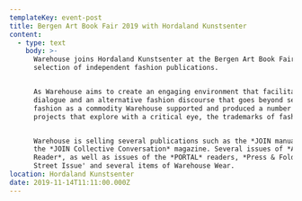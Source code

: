 ```yaml
---
templateKey: event-post
title: Bergen Art Book Fair 2019 with Hordaland Kunstsenter
content:
  - type: text
    body: >-
      Warehouse joins Hordaland Kunstsenter at the Bergen Art Book Fair with a
      selection of independent fashion publications.


      As Warehouse aims to create an engaging environment that facilitates
      dialogue and an alternative fashion discourse that goes beyond seeing
      fashion as a commodity Warehouse supported and produced a number of
      projects that explore with a critical eye, the trademarks of fashion.


      Warehouse is selling several publications such as the *JOIN manual* and
      the *JOIN Collective Conversation* magazine. Several issues of *A Magazine
      Reader*, as well as issues of the *PORTAL* readers, *Press & Fold '*The
      Street Issue' and several items of Warehouse Wear.
location: Hordaland Kunstsenter
date: 2019-11-14T11:11:00.000Z
---
```

